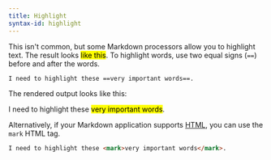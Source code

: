 ```yaml
---
title: Highlight
syntax-id: highlight
---
```


This isn't common, but some Markdown processors allow you to highlight text. The result looks <mark>like this</mark>. To highlight words, use two equal signs (`==`) before and after the words.

```text
I need to highlight these ==very important words==.
```

The rendered output looks like this:

I need to highlight these <mark>very important words</mark>.

Alternatively, if your Markdown application supports [HTML](/basic-syntax/#html), you can use the `mark` HTML tag.

```html
I need to highlight these <mark>very important words</mark>.
```